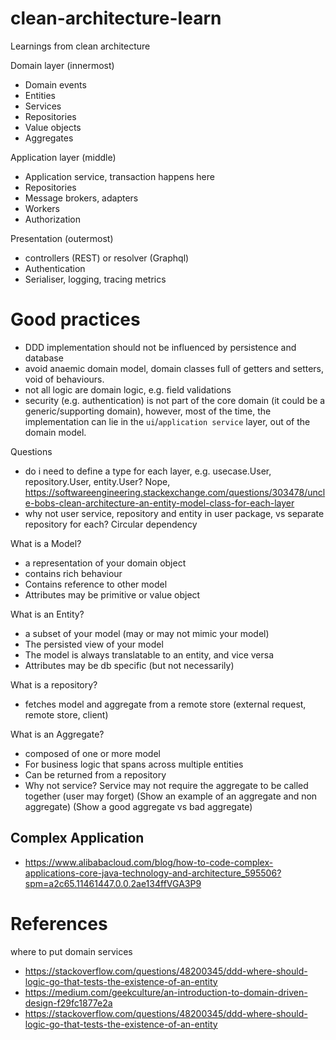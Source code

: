 # clean-architecture-learn
Learnings from clean architecture


Domain layer (innermost)
- Domain events
- Entities
- Services
- Repositories
- Value objects
- Aggregates

Application layer (middle)
- Application service, transaction happens here
- Repositories
- Message brokers, adapters
- Workers
- Authorization

Presentation (outermost)
- controllers (REST) or resolver (Graphql)
- Authentication 
- Serialiser, logging, tracing metrics

# Good practices

- DDD implementation should not be influenced by persistence and database
- avoid anaemic domain model, domain classes full of getters and setters, void of behaviours.
- not all logic are domain logic, e.g. field validations
- security (e.g. authentication) is not part of the core domain (it could be a generic/supporting domain), however, most of the time, the implementation can lie in the `ui`/`application service` layer, out of the domain model.


Questions
- do i need to define a type for each layer, e.g. usecase.User, repository.User, entity.User? Nope, https://softwareengineering.stackexchange.com/questions/303478/uncle-bobs-clean-architecture-an-entity-model-class-for-each-layer
- why not user service, repository and entity in user package, vs separate repository for each? Circular dependency


What is a Model?
- a representation of your domain object
- contains rich behaviour
- Contains reference to other model
- Attributes may be primitive or value object

What is an Entity?
- a subset of your model (may or may not mimic your model)
- The persisted view of your model
- The model is always translatable to an entity, and vice versa
- Attributes may be db specific (but not necessarily)


What is a repository?
- fetches model and aggregate from a remote store (external request, remote store, client)

What is an Aggregate?
- composed of one or more model
- For business logic that spans across multiple entities
- Can be returned from a repository
- Why not service? Service may not require the aggregate to be called together (user may forget)
(Show an example of an aggregate and non aggregate)
(Show a good aggregate vs bad aggregate)



## Complex Application

- https://www.alibabacloud.com/blog/how-to-code-complex-applications-core-java-technology-and-architecture_595506?spm=a2c65.11461447.0.0.2ae134ffVGA3P9


# References

[^1]: [StackOverflow: UseCase-Drive vs Domain-Driven](https://stackoverflow.com/questions/3173070/design-methodology-use-case-driven-vs-domain-driven)

where to put domain services
- https://stackoverflow.com/questions/48200345/ddd-where-should-logic-go-that-tests-the-existence-of-an-entity
- https://medium.com/geekculture/an-introduction-to-domain-driven-design-f29fc1877e2a
- https://stackoverflow.com/questions/48200345/ddd-where-should-logic-go-that-tests-the-existence-of-an-entity
